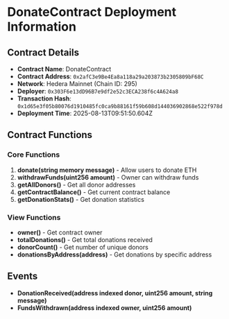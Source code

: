 # DonateContract Deployment Information

## Contract Details
- **Contract Name**: DonateContract
- **Contract Address**: `0x2afC3e9Be4Ea8a118a29a203873b2305809bF68C`
- **Network**: Hedera Mainnet (Chain ID: 295)
- **Deployer**: `0x303F6e13dD96B7e9df2e52c3ECA238f6c4A624a8`
- **Transaction Hash**: `0x1d65e3f05b80076d1910485fc0ca9b88161f59b608d144036902868e522f978d`
- **Deployment Time**: 2025-08-13T09:51:50.604Z

## Contract Functions

### Core Functions
1. **donate(string memory message)** - Allow users to donate ETH
2. **withdrawFunds(uint256 amount)** - Owner can withdraw funds
3. **getAllDonors()** - Get all donor addresses
4. **getContractBalance()** - Get current contract balance
5. **getDonationStats()** - Get donation statistics

### View Functions
- **owner()** - Get contract owner
- **totalDonations()** - Get total donations received
- **donorCount()** - Get number of unique donors
- **donationsByAddress(address)** - Get donations by specific address

## Events
- **DonationReceived(address indexed donor, uint256 amount, string message)**
- **FundsWithdrawn(address indexed owner, uint256 amount)**
